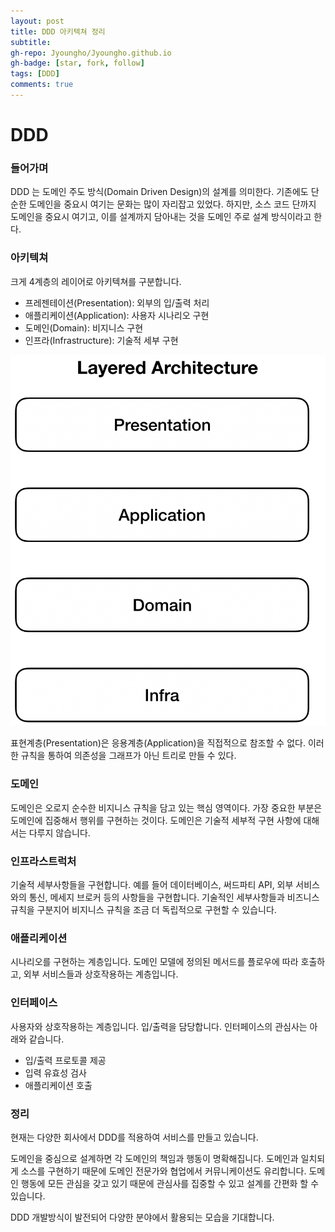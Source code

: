 ```yaml
---
layout: post
title: DDD 아키텍쳐 정리
subtitle:  
gh-repo: Jyoungho/Jyoungho.github.io
gh-badge: [star, fork, follow]
tags: [DDD]
comments: true
---
```


# DDD

### 들어가며

DDD 는  도메인 주도 방식(Domain Driven Design)의 설계를 의미한다. 기존에도 단순한 도메인을 중요시 여기는 문화는 많이 자리잡고 있었다. 하지만, 소스 코드 단까지 도메인을 중요시 여기고, 이를 설계까지 담아내는 것을 도메인 주로 설계 방식이라고 한다.

### 아키텍쳐

크게 4계층의 레이어로 아키텍쳐를 구분합니다.

- 프레젠테이션(Presentation): 외부의 입/출력 처리
- 애플리케이션(Application): 사용자 시나리오 구현
- 도메인(Domain): 비지니스 구현
- 인프라(Infrastructure): 기술적 세부 구현

![DDD_layer.png](../assets/img/DDD_layer.png)

표현계층(Presentation)은 응용계층(Application)을 직접적으로 참조할 수 없다. 이러한 규칙을 통하여 의존성을 그래프가 아닌 트리로 만들 수 있다.

### 도메인

도메인은 오로지 순수한 비지니스 규칙을 담고 있는 핵심 영역이다. 가장 중요한 부분은 도메인에 집중해서 행위를 구현하는 것이다. 도메인은 기술적 세부적 구현 사항에 대해서는 다루지 않습니다.

### 인프라스트럭처

기술적 세부사항들을 구현합니다. 예를 들어 데이터베이스, 써드파티 API, 외부 서비스와의 통신, 메세지 브로커 등의 사항들을 구현합니다. 기술적인 세부사항들과 비즈니스 규칙을 구분지어 비지니스 규칙을 조금 더 독립적으로 구현할 수 있습니다.

### 애플리케이션

시나리오를 구현하는 계층입니다. 도메인 모델에 정의된 메서드를 플로우에 따라 호출하고, 외부 서비스들과 상호작용하는 계층입니다.

### 인터페이스

사용자와 상호작용하는 계층입니다. 입/출력을 담당합니다. 인터페이스의 관심사는 아래와 같습니다.

- 입/출력 프로토콜 제공
- 입력 유효성 검사
- 애플리케이션 호출

### 정리

현재는 다양한 회사에서 DDD를 적용하여 서비스를 만들고 있습니다.

도메인을 중심으로 설계하면 각 도메인의 책임과 행동이 명확해집니다. 도메인과 일치되게 소스를 구현하기 때문에 도메인 전문가와 협업에서 커뮤니케이션도 유리합니다. 도메인 행동에 모든 관심을 갖고 있기 때문에 관심사를 집중할 수 있고 설계를 간편화 할 수 있습니다.

DDD 개발방식이 발전되어 다양한 분야에서 활용되는 모습을 기대합니다.